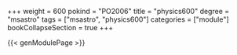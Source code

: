 +++
weight = 600
pokind = "PO2006"
title = "physics600"
degree = "msastro"
tags = ["msastro", "physics600"]
categories = ["module"]
bookCollapseSection = true
+++

{{< genModulePage >}}
